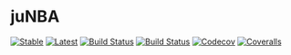 # juNBA

[![Stable](https://img.shields.io/badge/docs-stable-blue.svg)](https://PatrickChodowski.github.io/juNBA.jl/stable)
[![Latest](https://img.shields.io/badge/docs-latest-blue.svg)](https://PatrickChodowski.github.io/juNBA.jl/latest)
[![Build Status](https://travis-ci.com/PatrickChodowski/juNBA.jl.svg?branch=master)](https://travis-ci.com/PatrickChodowski/juNBA.jl)
[![Build Status](https://ci.appveyor.com/api/projects/status/github/PatrickChodowski/juNBA.jl?svg=true)](https://ci.appveyor.com/project/PatrickChodowski/juNBA-jl)
[![Codecov](https://codecov.io/gh/PatrickChodowski/juNBA.jl/branch/master/graph/badge.svg)](https://codecov.io/gh/PatrickChodowski/juNBA.jl)
[![Coveralls](https://coveralls.io/repos/github/PatrickChodowski/juNBA.jl/badge.svg?branch=master)](https://coveralls.io/github/PatrickChodowski/juNBA.jl?branch=master)
